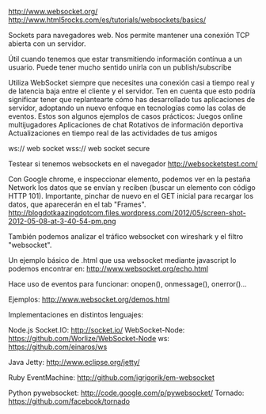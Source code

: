 http://www.websocket.org/
http://www.html5rocks.com/es/tutorials/websockets/basics/

Sockets para navegadores web.
Nos permite mantener una conexión TCP abierta con un servidor.

Útil cuando tenemos que estar transmitiendo información contínua a un usuario.
Puede tener mucho sentido unirla con un publish/subscribe

Utiliza WebSocket siempre que necesites una conexión casi a tiempo real y de latencia baja entre el cliente y el servidor. Ten en cuenta que esto podría significar tener que replantearte cómo has desarrollado tus aplicaciones de servidor, adoptando un nuevo enfoque en tecnologías como las colas de eventos. Estos son algunos ejemplos de casos prácticos:
  Juegos online multijugadores
  Aplicaciones de chat
  Rotativos de información deportiva
  Actualizaciones en tiempo real de las actividades de tus amigos


ws:// web socket
wss:// web socket secure


Testear si tenemos websockets en el navegador
http://websocketstest.com/


Con Google chrome, e inspeccionar elemento, podemos ver en la pestaña Network los datos que se envían y reciben (buscar un elemento con código HTTP 101).
Importante, pinchar de nuevo en el GET inicial para recargar los datos, que aparecerán en el tab "Frames".
http://blogdotkaazingdotcom.files.wordpress.com/2012/05/screen-shot-2012-05-08-at-3-40-54-pm.png

También podemos analizar el tráfico websocket con wireshark y el filtro "websocket".


Un ejemplo básico de .html que usa websocket mediante javascript lo podemos encontrar en:
http://www.websocket.org/echo.html

Hace uso de eventos para funcionar: onopen(), onmessage(), onerror()...


Ejemplos: http://www.websocket.org/demos.html


Implementaciones en distintos lenguajes:

Node.js
  Socket.IO: http://socket.io/
  WebSocket-Node: https://github.com/Worlize/WebSocket-Node
  ws: https://github.com/einaros/ws

Java
  Jetty: http://www.eclipse.org/jetty/

Ruby
  EventMachine: http://github.com/igrigorik/em-websocket

Python
  pywebsocket: http://code.google.com/p/pywebsocket/
  Tornado: https://github.com/facebook/tornado
